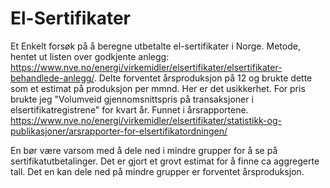 # El-Sertifikater
Et Enkelt forsøk på å beregne utbetalte el-sertifikater i Norge.
Metode, hentet ut listen over godkjente anlegg: https://www.nve.no/energi/virkemidler/elsertifikater/elsertifikater-behandlede-anlegg/.
Delte forventet årsproduksjon på 12 og brukte dette som et estimat på produksjon per mmnd. Her er det usikkerhet.
For pris brukte jeg "Volumveid gjennomsnittspris på transaksjoner i elsertifikatregistrene" for kvart år. Funnet i årsrapportene.
https://www.nve.no/energi/virkemidler/elsertifikater/statistikk-og-publikasjoner/arsrapporter-for-elsertifikatordningen/

En bør være varsom med å dele ned i mindre grupper for å se på sertifikatutbetalinger. Det er gjort et grovt estimat for å finne ca aggregerte tall.
Det en kan dele ned på mindre grupper er forventet årsproduksjon. 

